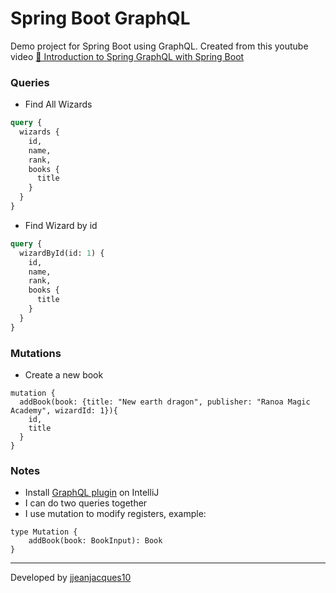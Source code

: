 # Spring Boot GraphQL

Demo project for Spring Boot using GraphQL. Created from this youtube
video [🍃 Introduction to Spring GraphQL with Spring Boot](https://youtu.be/atA2OovQBic)

### Queries

- Find All Wizards

``` graphql
query {
  wizards {
    id,
    name,
    rank,
    books {
      title
    }
  }
}
```

- Find Wizard by id

``` graphql
query {
  wizardById(id: 1) {
    id,
    name,
    rank,
    books {
      title
    }
  }
}
```

### Mutations

- Create a new book

```
mutation {
  addBook(book: {title: "New earth dragon", publisher: "Ranoa Magic Academy", wizardId: 1}){
    id,
    title
  }
}
```

### Notes

- Install [GraphQL plugin](https://plugins.jetbrains.com/plugin/8097-graphql) on IntelliJ
- I can do two queries together
- I use mutation to modify registers, example:
```
type Mutation {
    addBook(book: BookInput): Book
}
```

---
Developed by [jjeanjacques10](https://github.com/jjeanjacques10)